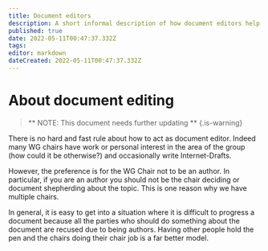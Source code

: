 ```yaml
---
title: Document editors
description: A short informal description of how document editors help documents progress through the working group process.
published: true
date: 2022-05-11T00:47:37.332Z
tags: 
editor: markdown
dateCreated: 2022-05-11T00:47:37.332Z
---
```


# About document editing

> ** NOTE: This document needs further updating **
{.is-warning}

There is no hard and fast rule about how to act as document editor. Indeed many WG chairs have work or personal interest in the area of the group (how could it be otherwise?) and occasionally write Internet-Drafts.

However, the preference is for the WG Chair not to be an author. In particular, if you are an author you should not be the chair deciding or document shepherding about the topic. This is one reason why we have multiple chairs.

In general, it is easy to get into a situation where it is difficult to progress a document because all the parties who should do something about the document are recused due to being authors. Having other people hold the pen and the chairs doing their chair job is a far better model.